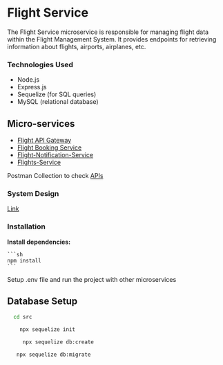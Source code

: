 # Flight Service

The Flight Service microservice is responsible for managing flight data within the Flight Management System. It provides endpoints for retrieving information about flights, airports, airplanes, etc.

### Technologies Used
- Node.js
- Express.js
- Sequelize (for SQL queries)
- MySQL (relational database)

## Micro-services
- [Flight API Gateway](https://github.com/ubednama/Flight-API-Gateway)
- [Flight Booking Service](https://github.com/ubednama/Flight-Booking-Service)
- [Flight-Notification-Service](https://github.com/ubednama/Flight-Notification-Service)
- [Flights-Service](https://github.com/ubednama/Flights-Service)

Postman Collection to check [APIs](https://www.postman.com/dark-eclipse-727260/workspace/flights-apis)
### System Design
[Link](https://lucid.app/lucidchart/a0ba6385-5ce1-4b63-8103-f3a4bc5d7b41/edit?viewport_loc=-470%2C-33%2C2681%2C1486%2C0_0&invitationId=inv_df908cd0-6537-438a-b54b-e9b1a9842b05)

### Installation

**Install dependencies:**

    ```sh
    npm install
    ```

Setup .env file and run the project with other microservices

## Database Setup
  ```bash
    cd src
  ```
  ```sh
      npx sequelize init
  ```
  ```sh
       npx sequelize db:create
  ```
  ```sh
     npx sequelize db:migrate
  ```

